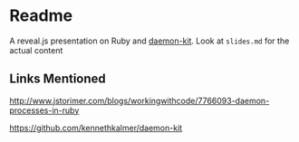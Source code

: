 # Readme

A reveal.js presentation on Ruby and [daemon-kit](https://github.com/kennethkalmer/daemon-kit). Look at `slides.md` for the actual content

## Links Mentioned


http://www.jstorimer.com/blogs/workingwithcode/7766093-daemon-processes-in-ruby

https://github.com/kennethkalmer/daemon-kit
